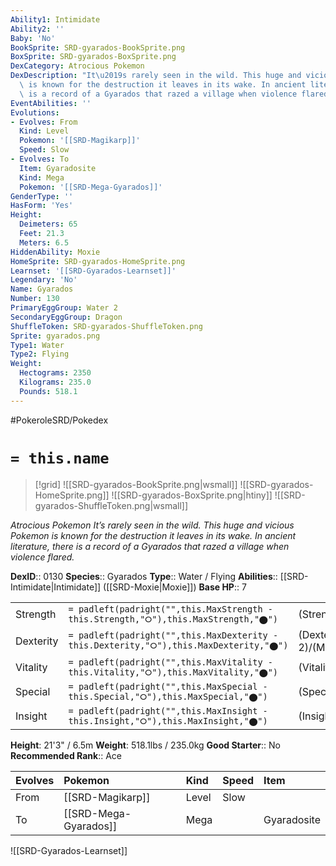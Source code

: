 ```yaml
---
Ability1: Intimidate
Ability2: ''
Baby: 'No'
BookSprite: SRD-gyarados-BookSprite.png
BoxSprite: SRD-gyarados-BoxSprite.png
DexCategory: Atrocious Pokemon
DexDescription: "It\u2019s rarely seen in the wild. This huge and vicious Pokemon\
  \ is known for the destruction it leaves in its wake. In ancient literature, there\
  \ is a record of a Gyarados that razed a village when violence flared."
EventAbilities: ''
Evolutions:
- Evolves: From
  Kind: Level
  Pokemon: '[[SRD-Magikarp]]'
  Speed: Slow
- Evolves: To
  Item: Gyaradosite
  Kind: Mega
  Pokemon: '[[SRD-Mega-Gyarados]]'
GenderType: ''
HasForm: 'Yes'
Height:
  Deimeters: 65
  Feet: 21.3
  Meters: 6.5
HiddenAbility: Moxie
HomeSprite: SRD-gyarados-HomeSprite.png
Learnset: '[[SRD-Gyarados-Learnset]]'
Legendary: 'No'
Name: Gyarados
Number: 130
PrimaryEggGroup: Water 2
SecondaryEggGroup: Dragon
ShuffleToken: SRD-gyarados-ShuffleToken.png
Sprite: gyarados.png
Type1: Water
Type2: Flying
Weight:
  Hectograms: 2350
  Kilograms: 235.0
  Pounds: 518.1
---
```


#PokeroleSRD/Pokedex

# `= this.name`

> [!grid]
> ![[SRD-gyarados-BookSprite.png|wsmall]]
> ![[SRD-gyarados-HomeSprite.png]]
> ![[SRD-gyarados-BoxSprite.png|htiny]]
> ![[SRD-gyarados-ShuffleToken.png|wsmall]]


*Atrocious Pokemon*
*It’s rarely seen in the wild. This huge and vicious Pokemon is known for the destruction it leaves in its wake. In ancient literature, there is a record of a Gyarados that razed a village when violence flared.*

**DexID**:: 0130
**Species**:: Gyarados
**Type**:: Water / Flying
**Abilities**:: [[SRD-Intimidate|Intimidate]] ([[SRD-Moxie|Moxie]])
**Base HP**:: 7

|           |                                                                                        |                                          |
| --------- | -------------------------------------------------------------------------------------- | ---------------------------------------- |
| Strength  | `= padleft(padright("",this.MaxStrength - this.Strength,"⭘"),this.MaxStrength,"⬤")`    | (Strength::3)/(MaxStrength::7)   |
| Dexterity | `= padleft(padright("",this.MaxDexterity - this.Dexterity,"⭘"),this.MaxDexterity,"⬤")` | (Dexterity:: 2)/(MaxDexterity::5) |
| Vitality  | `= padleft(padright("",this.MaxVitality - this.Vitality,"⭘"),this.MaxVitality,"⬤")`    | (Vitality::2)/(MaxVitality::5)   |
| Special   | `= padleft(padright("",this.MaxSpecial - this.Special,"⭘"),this.MaxSpecial,"⬤")`       | (Special::2)/(MaxSpecial::4)     |
| Insight   | `= padleft(padright("",this.MaxInsight - this.Insight,"⭘"),this.MaxInsight,"⬤")`       | (Insight::3)/(MaxInsight::6)     |

**Height**: 21'3" / 6.5m
**Weight**: 518.1lbs / 235.0kg
**Good Starter**:: No
**Recommended Rank**:: Ace

| Evolves   | Pokemon               | Kind   | Speed   | Item        |
|:----------|:----------------------|:-------|:--------|:------------|
| From      | [[SRD-Magikarp]]      | Level  | Slow    |             |
| To        | [[SRD-Mega-Gyarados]] | Mega   |         | Gyaradosite |

![[SRD-Gyarados-Learnset]]